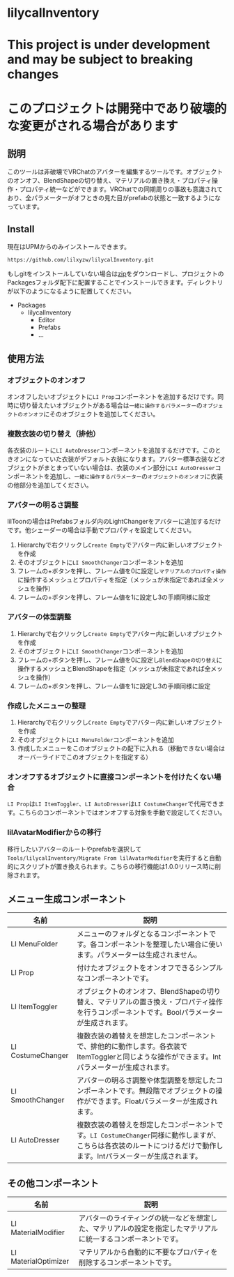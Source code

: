 lilycalInventory
====

# This project is under development and may be subject to breaking changes
# このプロジェクトは開発中であり破壊的な変更がされる場合があります

## 説明

このツールは非破壊でVRChatのアバターを編集するツールです。オブジェクトのオンオフ、BlendShapeの切り替え、マテリアルの置き換え・プロパティ操作・プロパティ統一などができます。VRChatでの同期周りの事故も意識されており、全パラメーターがオフときの見た目がprefabの状態と一致するようになっています。

## Install

現在はUPMからのみインストールできます。

```
https://github.com/lilxyzw/lilycalInventory.git
```

もしgitをインストールしていない場合は[zip](https://github.com/lilxyzw/lilycalInventory/archive/refs/heads/main.zip)をダウンロードし、プロジェクトのPackagesフォルダ配下に配置することでインストールできます。ディレクトリが以下のようになるように配置してください。

- Packages
  - lilycalInventory
    - Editor
    - Prefabs
    - ...

## 使用方法

### オブジェクトのオンオフ

オンオフしたいオブジェクトに`LI Prop`コンポーネントを追加するだけです。同時に切り替えたいオブジェクトがある場合は`一緒に操作するパラメーター`の`オブジェクトのオンオフ`にそのオブジェクトを追加してください。

### 複数衣装の切り替え（排他）

各衣装のルートに`LI AutoDresser`コンポーネントを追加するだけです。このときオンになっていた衣装がデフォルト衣装になります。アバター標準衣装などオブジェクトがまとまっていない場合は、衣装のメイン部分に`LI AutoDresser`コンポーネントを追加し、`一緒に操作するパラメーター`の`オブジェクトのオンオフ`に衣装の他部分を追加してください。

### アバターの明るさ調整

lilToonの場合はPrefabsフォルダ内のLightChangerをアバターに追加するだけです。他シェーダーの場合は手動でプロパティを設定してください。

1. Hierarchyで右クリックし`Create Empty`でアバター内に新しいオブジェクトを作成
2. そのオブジェクトに`LI SmoothChanger`コンポーネントを追加
3. フレームの+ボタンを押し、フレーム値を0に設定し`マテリアルのプロパティ操作`に操作するメッシュとプロパティを指定（メッシュが未指定であれば全メッシュを操作）
4. フレームの+ボタンを押し、フレーム値を1に設定し3の手順同様に設定

### アバターの体型調整

1. Hierarchyで右クリックし`Create Empty`でアバター内に新しいオブジェクトを作成
2. そのオブジェクトに`LI SmoothChanger`コンポーネントを追加
3. フレームの+ボタンを押し、フレーム値を0に設定し`BlendShapeの切り替え`に操作するメッシュとBlendShapeを指定（メッシュが未指定であれば全メッシュを操作）
4. フレームの+ボタンを押し、フレーム値を1に設定し3の手順同様に設定

### 作成したメニューの整理

1. Hierarchyで右クリックし`Create Empty`でアバター内に新しいオブジェクトを作成
2. そのオブジェクトに`LI MenuFolder`コンポーネントを追加
3. 作成したメニューをこのオブジェクトの配下に入れる（移動できない場合はオーバーライドでこのオブジェクトを指定する）

### オンオフするオブジェクトに直接コンポーネントを付けたくない場合

`LI Prop`は`LI ItemToggler`、`LI AutoDresser`は`LI CostumeChanger`で代用できます。こちらのコンポーネントではオンオフする対象を手動で設定してください。

### lilAvatarModifierからの移行

移行したいアバターのルートやprefabを選択して`Tools/lilycalInventory/Migrate From lilAvatarModifier`を実行すると自動的にスクリプトが置き換えられます。こちらの移行機能は1.0.0リリース時に削除されます。

## メニュー生成コンポーネント

|名前|説明|
|-|-|
|LI MenuFolder|メニューのフォルダとなるコンポーネントです。各コンポーネントを整理したい場合に使います。パラメーターは生成されません。|
|LI Prop|付けたオブジェクトをオンオフできるシンプルなコンポーネントです。|
|LI ItemToggler|オブジェクトのオンオフ、BlendShapeの切り替え、マテリアルの置き換え・プロパティ操作を行うコンポーネントです。Boolパラメーターが生成されます。|
|LI CostumeChanger|複数衣装の着替えを想定したコンポーネントで、排他的に動作します。各衣装でItemTogglerと同じような操作ができます。Intパラメーターが生成されます。|
|LI SmoothChanger|アバターの明るさ調整や体型調整を想定したコンポーネントです。無段階でオブジェクトの操作ができます。Floatパラメーターが生成されます。|
|LI AutoDresser|複数衣装の着替えを想定したコンポーネントです。`LI CostumeChanger`同様に動作しますが、こちらは各衣装のルートにつけるだけで動作します。Intパラメーターが生成されます。|

## その他コンポーネント

|名前|説明|
|-|-|
|LI MaterialModifier|アバターのライティングの統一などを想定した、マテリアルの設定を指定したマテリアルに統一するコンポーネントです。|
|LI MaterialOptimizer|マテリアルから自動的に不要なプロパティを削除するコンポーネントです。|
